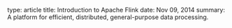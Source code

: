 type: article
title: Introduction to Apache Flink
date: Nov 09, 2014
summary: A platform for efficient, distributed, general-purpose data processing.
